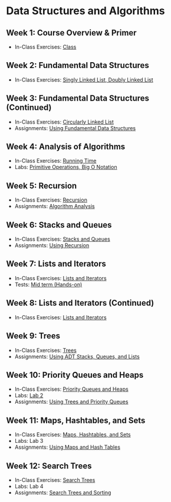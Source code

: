 # Data Structures and Algorithms

## Week 1: Course Overview & Primer

- In-Class Exercises: [Class](class)

## Week 2: Fundamental Data Structures

- In-Class Exercises: [Singly Linked List, Doubly Linked List](linked_list)

## Week 3: Fundamental Data Structures (Continued)

- In-Class Exercises: [Circularly Linked List](linked_list)
- Assignments: [Using Fundamental Data Structures](https://github.com/ttran375/comp254-assignment1)

## Week 4: Analysis of Algorithms

- In-Class Exercises: [Running Time](running_time)
- Labs: [Primitive Operations, Big O Notation](https://github.com/ttran375/comp254-lab4)

## Week 5: Recursion

- In-Class Exercises: [Recursion](recursion)
- Assignments: [Algorithm Analysis](https://github.com/ttran375/comp254-assignment2)

## Week 6: Stacks and Queues

- In-Class Exercises: [Stacks and Queues](stacks_queues)
- Assignments: [Using Recursion](https://github.com/ttran375/comp254-assignment3)

## Week 7: Lists and Iterators

- In-Class Exercises: [Lists and Iterators](lists_iterators)
- Tests: [Mid term (Hands-on)](https://github.com/ttran375/comp254-test1)

## Week 8: Lists and Iterators (Continued)

- In-Class Exercises: [Lists and Iterators](lists_iterators)

## Week 9: Trees

- In-Class Exercises: [Trees](trees)
- Assignments: [Using ADT Stacks, Queues, and Lists](https://github.com/ttran375/comp254-assignment4)

## Week 10: Priority Queues and Heaps

- In-Class Exercises: [Priority Queues and Heaps](priority_queues_heaps)
- Labs: [Lab 2](https://github.com/ttran375/comp254-lab2)
- Assignments: [Using Trees and Priority Queues](https://github.com/ttran375/comp254-assignment5)

## Week 11: Maps, Hashtables, and Sets

- In-Class Exercises: [Maps, Hashtables, and Sets](maps-hashtables-sets)
- Labs: Lab 3
- Assignments: [Using Maps and Hash Tables](https://github.com/ttran375/comp254-assignment6)

## Week 12: Search Trees

- In-Class Exercises: [Search Trees](search-trees)
- Labs: Lab 4
- Assignments: [Search Trees and Sorting](https://github.com/ttran375/comp254-assignment7)
